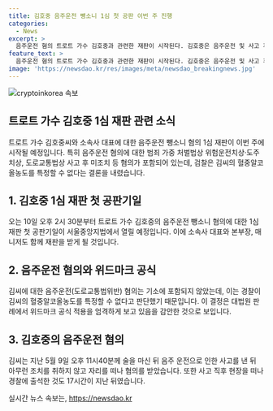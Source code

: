 ```yaml
---
title: 김호중 음주운전 뺑소니 1심 첫 공판 이번 주 진행
categories:
  - News
excerpt: >
  음주운전 혐의 트로트 가수 김호중과 관련한 재판이 시작된다. 김호중은 음주운전 및 사고 후 조치 미실시 등 혐의를 받고 소속사 대표, 본부장, 매니저도 함께 재판을 받게 된다. 김호중은 사고 직후 혈중알코올농도를 특정할 수 없다는 검찰의 주장에 부딪혀 음주운전 혐의 입증이 어렵다고 보인다. 
feature_text: >
  음주운전 혐의 트로트 가수 김호중과 관련한 재판이 시작된다. 김호중은 음주운전 및 사고 후 조치 미실시 등 혐의를 받고 소속사 대표, 본부장, 매니저도 함께 재판을 받게 된다. 김호중은 사고 직후 혈중알코올농도를 특정할 수 없다는 검찰의 주장에 부딪혀 음주운전 혐의 입증이 어렵다고 보인다. 
image: 'https://newsdao.kr/res/images/meta/newsdao_breakingnews.jpg'
---
```


<p><img src="https://newsdao.kr/res/images/meta/newsdao_breakingnews.jpg" alt="cryptoinkorea 속보" /></p>

<h2 data-ke-size="size26">트로트 가수 김호중 1심 재판 관련 소식</h2>

<p data-ke-size="size16">트로트 가수 김호중씨와 소속사 대표에 대한 음주운전 뺑소니 혐의 1심 재판이 이번 주에 시작될 예정입니다. 특히 음주운전 혐의에 대한 범죄 가중 처벌법상 위험운전치상·도주치상, 도로교통법상 사고 후 미조치 등 혐의가 포함되어 있는데, 검찰은 김씨의 혈중알코올농도를 특정할 수 없다는 결론을 내렸습니다.</p>

<h2 data-ke-size="size24">1. 김호중 1심 재판 첫 공판기일</h2>

<p data-ke-size="size16">오는 10일 오후 2시 30분부터 트로트 가수 김호중의 음주운전 뺑소니 혐의에 대한 1심 재판 첫 공판기일이 서울중앙지법에서 열릴 예정입니다. 이에 소속사 대표와 본부장, 매니저도 함께 재판을 받게 될 것입니다.</p>

<h2 data-ke-size="size24">2. 음주운전 혐의와 위드마크 공식</h2>

<p data-ke-size="size16">김씨에 대한 음주운전(도로교통법위반) 혐의는 기소에 포함되지 않았는데, 이는 경찰이 김씨의 혈중알코올농도를 특정할 수 없다고 판단했기 때문입니다. 이 결정은 대법원 판례에서 위드마크 공식 적용을 엄격하게 보고 있음을 감안한 것으로 보입니다.</p>

<h2 data-ke-size="size24">3. 김호중의 음주운전 혐의</h2>

<p data-ke-size="size16">김씨는 지난 5월 9일 오후 11시40분께 술을 마신 뒤 음주 운전으로 인한 사고를 낸 뒤 아무런 조치를 취하지 않고 자리를 떠나 혐의를 받았습니다. 또한 사고 직후 현장을 떠나 경찰에 출석한 것도 17시간이 지난 뒤였습니다.</p>
실시간 뉴스 속보는, <a href="https://newsdao.kr" rel="dofollow">https://newsdao.kr</a>


